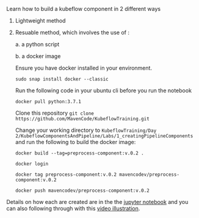 Learn how to build a kubeflow component in 2 different ways

1. Lightweight method

2. Resuable method, which involves the use of :

   a. a python script

   b. a docker image 
   
   Ensure you have docker installed in your environment.
   
   `sudo snap install docker --classic`

   Run the following code in your ubuntu cli before you run the notebook
   
      `docker pull python:3.7.1`
      
      Clone this repository `git clone https://github.com/MavenCode/KubeflowTraining.git`
      
      Change your working directory to `KubeflowTraining/Day 2/KubeflowComponentsAndPipeline/Labs/1_creatingPipelineComponents` and run the following to build the 
      docker image:

      `docker build --tag=preprocess-component:v.0.2 .`

      `docker login`

      `docker tag preprocess-component:v.0.2 mavencodev/preprocess-component:v.0.2`

      `docker push mavencodev/preprocess-component:v.0.2`

Details on how each are created are in the the [jupyter notebook](https://github.com/MavenCode/KubeflowTraining/blob/master/Day%202/KubeflowComponentsAndPipeline/Labs/1_creatingPipelineComponents/Different%20ways%20to%20build%20a%20Kubeflow%20component%20.ipynb) and you can also following through with this [video illustration](https://drive.google.com/file/d/19t9AV82VjFGus1z9bpcl6d6gwoz-Cs5R/view?usp=sharing).
